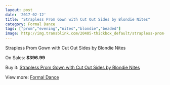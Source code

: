 ```yaml
---
layout: post
date: '2017-02-12'
title: "Strapless Prom Gown with Cut Out Sides by Blondie Nites"
category: Formal Dance
tags: ["prom","evening","nites","blondie","beaded"]
image: http://img.transblink.com/20405-thickbox_default/strapless-prom-gown-with-cut-out-sides-by-blondie-nites.jpg
---
```

Strapless Prom Gown with Cut Out Sides by Blondie Nites

On Sales: **$396.99**
<a href="https://www.transblink.com/en/formal-dance/6442-strapless-prom-gown-with-cut-out-sides-by-blondie-nites.html"><amp-img layout="responsive" width="600" height="600" src="//img.transblink.com/20405-thickbox_default/strapless-prom-gown-with-cut-out-sides-by-blondie-nites.jpg" alt="Strapless Prom Gown with Cut Out Sides by Blondie Nites 0" /></a>
<a href="https://www.transblink.com/en/formal-dance/6442-strapless-prom-gown-with-cut-out-sides-by-blondie-nites.html"><amp-img layout="responsive" width="600" height="600" src="//img.transblink.com/20406-thickbox_default/strapless-prom-gown-with-cut-out-sides-by-blondie-nites.jpg" alt="Strapless Prom Gown with Cut Out Sides by Blondie Nites 1" /></a>

Buy it: [Strapless Prom Gown with Cut Out Sides by Blondie Nites](https://www.transblink.com/en/formal-dance/6442-strapless-prom-gown-with-cut-out-sides-by-blondie-nites.html "Strapless Prom Gown with Cut Out Sides by Blondie Nites")

View more: [Formal Dance](https://www.transblink.com/en/6-formal-dance "Formal Dance")